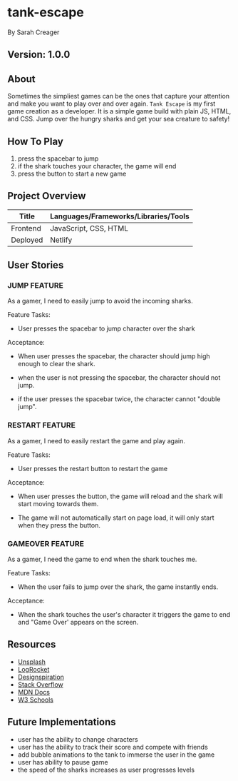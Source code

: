 # tank-escape

By Sarah Creager

## Version: 1.0.0

## About

Sometimes the simpliest games can be the ones that capture your attention and make you want to play over and over again. `Tank Escape` is my first game creation as a developer. It is a simple game build with plain JS, HTML, and CSS. Jump over the hungry sharks and get your sea creature to safety! 

## How To Play

1) press the spacebar to jump  
2) if the shark touches your character, the game will end  
3) press the button to start a new game  

## Project Overview

| Title      | Languages/Frameworks/Libraries/Tools |
| ----------- | ----------- |
| Frontend | JavaScript, CSS, HTML |
| Deployed | Netlify |

## User Stories

### JUMP FEATURE

As a gamer, I need to easily jump to avoid the incoming sharks.

Feature Tasks:

- User presses the spacebar to jump character over the shark

Acceptance:

- When user presses the spacebar, the character should jump high enough to clear the shark.

- when the user is not pressing the spacebar, the character should not jump.

- if the user presses the spacebar twice, the character cannot "double jump".

### RESTART FEATURE

As a gamer, I need to easily restart the game and play again.

Feature Tasks:

- User presses the restart button to restart the game

Acceptance:

- When user presses the button, the game will reload and the shark will start moving towards them.

- The game will not automatically start on page load, it will only start when they press the button.

### GAMEOVER FEATURE

As a gamer, I need the game to end when the shark touches me.

Feature Tasks:

- When the user fails to jump over the shark, the game instantly ends.

Acceptance:

- When the shark touches the user's character it triggers the game to end and "Game Over' appears on the screen.

## Resources 

* [Unsplash](https://unsplash.com/)
* [LogRocket](https://blog.logrocket.com/build-a-game-with-html-css-javascript/)
* [Designspiration](https://www.designspiration.com/save/149391372728/)
* [Stack Overflow](stackoverflow.com)
* [MDN Docs](https://developer.mozilla.org/en-US/)
* [W3 Schools](https://www.w3schools.com/)

## Future Implementations

* user has the ability to change characters
* user has the ability to track their score and compete with friends
* add bubble animations to the tank to immerse the user in the game
* user has ability to pause game
* the speed of the sharks increases as user progresses levels
